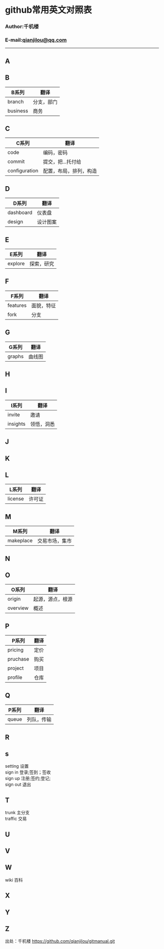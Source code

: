 # github常用英文对照表

### Author:千机楼
### E-mail:qianjilou@qq.com


---
## A


## B

|B系列|翻译|
|----|-----|
|branch | 分支，部门 | 
|business | 商务 | 

## C

|C系列|翻译|
|----|-----|
|code|编码，密码|
|commit|提交，把...托付给 |
|configuration|配置，布局，排列，构造|

## D

|D系列|翻译|
|----|-----|
|dashboard | 仪表盘 |
|design | 设计图案 | 

## E

|E系列|翻译|
|----|-----|
|explore | 探索，研究 | 

## F

|F系列|翻译|
|----|-----|
|features | 面貌，特征  |
|fork | 分支  |

## G

|G系列|翻译|
|----|-----|
|graphs | 曲线图  |


## H

## I

|I系列|翻译|
|----|-----|
|invite | 邀请 | 
|insights | 领悟，洞悉 | 

## J

## K

## L

|L系列|翻译|
|----|-----|
|license | 许可证  |

## M

|M系列|翻译|
|----|-----|
|makeplace | 交易市场，集市  |

## N

## O

|O系列|翻译|
|----|-----|
|origin | 起源，源点，根源  |
|overview | 概述  |

## P

|P系列|翻译|
|----|-----|
|pricing | 定价 | 
|pruchase | 购买  |
|project | 项目  |
|profile | 仓库|

## Q

|P系列|翻译|
|----|-----|
|queue | 列队，传输 |  

## R

## s

setting  设置  
sign in 登录;签到；签收  
sign up 注册;签约;登记;  
sign out 退出  

## T

trunk  主分支  
traffic  交易  

## U


## V


## W


wiki  百科  


## X


## Y


## Z



出处：千机楼  https://github.com/qianjilou/gitmanual.git
